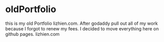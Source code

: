# oldPortfolio

this is my old Portfolio lizhien.com. After godaddy pull out all of my work because I forgot to renew my fees. I decided to move everything here on github pages. lizhien.com
